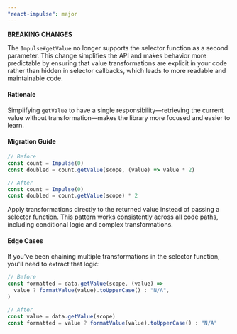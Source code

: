 ```yaml
---
"react-impulse": major
---
```


**BREAKING CHANGES**

The `Impulse#getValue` no longer supports the selector function as a second parameter. This change simplifies the API and makes behavior more predictable by ensuring that value transformations are explicit in your code rather than hidden in selector callbacks, which leads to more readable and maintainable code.

#### Rationale

Simplifying `getValue` to have a single responsibility—retrieving the current value without transformation—makes the library more focused and easier to learn.

#### Migration Guide

```ts
// Before
const count = Impulse(0)
const doubled = count.getValue(scope, (value) => value * 2)

// After
const count = Impulse(0)
const doubled = count.getValue(scope) * 2
```

Apply transformations directly to the returned value instead of passing a selector function. This pattern works consistently across all code paths, including conditional logic and complex transformations.

#### Edge Cases

If you've been chaining multiple transformations in the selector function, you'll need to extract that logic:

```ts
// Before
const formatted = data.getValue(scope, (value) =>
  value ? formatValue(value).toUpperCase() : "N/A",
)

// After
const value = data.getValue(scope)
const formatted = value ? formatValue(value).toUpperCase() : "N/A"
```
